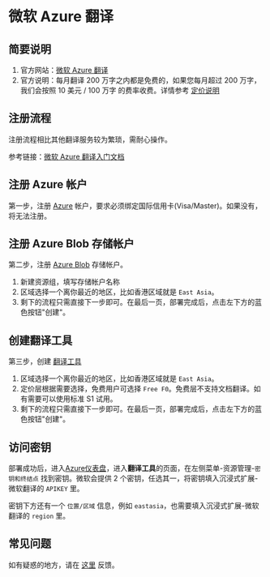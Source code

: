 # 微软 Azure 翻译

## 简要说明

1. 官方网站：[微软 Azure 翻译](https://learn.microsoft.com/zh-cn/azure/cognitive-services/translator/text-translation-overview)
2. 官方说明：每月翻译 200 万字之内都是免费的，如果您每月超过 200 万字，我们会按照 10 美元 / 100 万字 的费率收费。详情参考 [定价说明](https://azure.microsoft.com/zh-cn/pricing/details/cognitive-services/translator/)

## 注册流程

注册流程相比其他翻译服务较为繁琐，需耐心操作。

参考链接：[微软 Azure 翻译入门文档](https://learn.microsoft.com/zh-cn/azure/cognitive-services/translator/document-translation/quickstarts/get-started-with-rest-api?pivots=programming-language-csharp)

## 注册 Azure 帐户

第一步，注册 [Azure](https://azure.microsoft.com/zh-cn/free/cognitive-services/) 帐户，要求必须绑定国际信用卡(Visa/Master)。如果没有，将无法注册。

## 注册 Azure Blob 存储帐户

第二步，注册 [Azure Blob](https://portal.azure.com/#create/Microsoft.StorageAccount) 存储帐户。

1. 新建资源组，填写存储帐户名称
2. 区域选择一个离你最近的地区，比如香港区域就是 `East Asia`。
3. 剩下的流程只需直接下一步即可。在最后一页，部署完成后，点击左下方的蓝色按钮"创建"。

## 创建翻译工具

第三步，创建 [翻译工具](https://portal.azure.com/#create/Microsoft.CognitiveServicesTextTranslation)

1. 区域选择一个离你最近的地区，比如香港区域就是 `East Asia`。
2. 定价层根据需要选择，免费用户可选择 `Free F0`。免费层不支持文档翻译。如有需要可以使用标准 S1 试用。
3. 剩下的流程只需直接下一步即可。在最后一页，部署完成后，点击左下方的蓝色按钮"创建"。

## 访问密钥

部署成功后，进入[Azure仪表盘](https://portal.azure.com/#home)，进入**翻译工具**的页面，在左侧菜单-资源管理-`密钥和终结点` 找到密钥。微软会提供 2 个密钥，任选其一，将密钥填入沉浸式扩展-微软翻译的 `APIKEY` 里。

密钥下方还有一个 `位置/区域` 信息，例如 `eastasia`，也需要填入沉浸式扩展-微软翻译的 `region` 里。

## 常见问题

如有疑惑的地方，请在 [这里](https://github.com/immersive-translate/immersive-translate/issues/137) 反馈。
